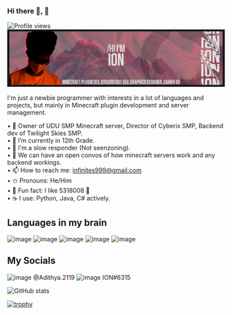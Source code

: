 ### Hi there 👋, 👀
![Profile views](https://gpvc.arturio.dev/captainion2119)  
![](https://raw.githubusercontent.com/captainion2119/captainion2119/b7690092be4d5209506de416fa45b86e5a40bd51/media/banner.png)

I'm just a newbie programmer with interests in a lot of languages and projects, but mainly in Minecraft plugin development and server management.

• 🔭 Owner of UDU SMP Minecraft server, Director of Cyberix SMP, Backend dev of Twilight Skies SMP.  
• 🌴 I’m currently in 12th Grade.  
• 🚀 I'm a slow responder (Not seenzoning).  
• 💬 We can have an open convos of how minecraft servers work and any backend workings.  
• 📫 How to reach me: infinites999@gmail.com  
• ⛄️ Pronouns: He/Him  
• 🍪 Fun fact: I like 5318008 👀  
• ☕ I use: Python, Java, C# actively.

## Languages in my brain
![image](https://img.shields.io/badge/C%23-239120?style=for-the-badge&logo=c-sharp&logoColor=white) ![image](https://img.shields.io/badge/Java-ED8B00?style=for-the-badge&logo=java&logoColor=white) ![image](https://img.shields.io/badge/Lua-2C2D72?style=for-the-badge&logo=lua&logoColor=white) ![image](https://img.shields.io/badge/Python-FFD43B?style=for-the-badge&logo=python&logoColor=blue) ![image](https://img.shields.io/badge/MySQL-005C84?style=for-the-badge&logo=mysql&logoColor=white)

## My Socials
![image](https://img.shields.io/badge/Instagram-E4405F?style=for-the-badge&logo=instagram&logoColor=white) @Adithya.2119
![image](https://img.shields.io/badge/Discord-7289DA?style=for-the-badge&logo=discord&logoColor=white) ION#6315


![GitHub stats](https://github-readme-stats.vercel.app/api?username=captainion2119&show_icons=true)   

[![trophy](https://github-profile-trophy.vercel.app/?username=captainion2119)](https://github.com/ryo-ma/github-profile-trophy)
